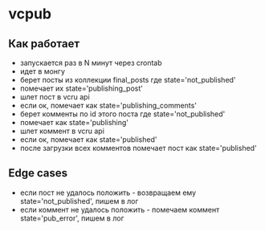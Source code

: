 # vcpub

## Как работает

- запускается раз в N минут через crontab
- идет в монгу
- берет посты из коллекции final_posts где state='not_published'
- помечает их state='publishing_post'
- шлет пост в vcru api
- если ок, помечает как state='publishing_comments'
- берет комменты по id этого поста где state='not_published'
- помечает как state='publishing'
- шлет коммент в vcru api
- если ок, помечает как state='published'
- после загрузки всех комментов помечает пост как state='published'

## Edge cases

- если пост не удалось положить - возвращаем ему state='not_published', пишем в лог
- если коммент не удалось положить - помечаем коммент state='pub_error', пишем в лог
